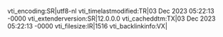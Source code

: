 vti_encoding:SR|utf8-nl
vti_timelastmodified:TR|03 Dec 2023 05:22:13 -0000
vti_extenderversion:SR|12.0.0.0
vti_cacheddtm:TX|03 Dec 2023 05:22:13 -0000
vti_filesize:IR|1516
vti_backlinkinfo:VX|
